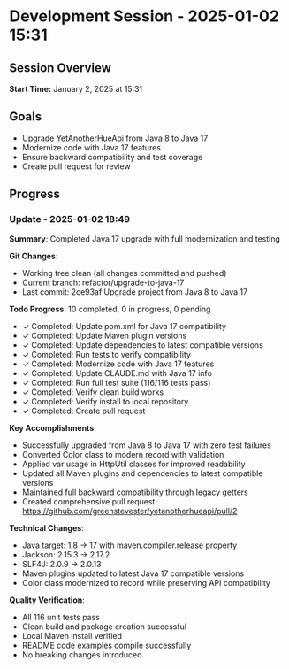 # Development Session - 2025-01-02 15:31

## Session Overview
**Start Time:** January 2, 2025 at 15:31

## Goals
- Upgrade YetAnotherHueApi from Java 8 to Java 17
- Modernize code with Java 17 features
- Ensure backward compatibility and test coverage
- Create pull request for review

## Progress

### Update - 2025-01-02 18:49

**Summary**: Completed Java 17 upgrade with full modernization and testing

**Git Changes**:
- Working tree clean (all changes committed and pushed)
- Current branch: refactor/upgrade-to-java-17 
- Last commit: 2ce93af Upgrade project from Java 8 to Java 17

**Todo Progress**: 10 completed, 0 in progress, 0 pending
- ✓ Completed: Update pom.xml for Java 17 compatibility
- ✓ Completed: Update Maven plugin versions  
- ✓ Completed: Update dependencies to latest compatible versions
- ✓ Completed: Run tests to verify compatibility
- ✓ Completed: Modernize code with Java 17 features
- ✓ Completed: Update CLAUDE.md with Java 17 info
- ✓ Completed: Run full test suite (116/116 tests pass)
- ✓ Completed: Verify clean build works
- ✓ Completed: Verify install to local repository
- ✓ Completed: Create pull request

**Key Accomplishments**:
- Successfully upgraded from Java 8 to Java 17 with zero test failures
- Converted Color class to modern record with validation
- Applied var usage in HttpUtil classes for improved readability
- Updated all Maven plugins and dependencies to latest compatible versions
- Maintained full backward compatibility through legacy getters
- Created comprehensive pull request: https://github.com/greenstevester/yetanotherhueapi/pull/2

**Technical Changes**:
- Java target: 1.8 → 17 with maven.compiler.release property
- Jackson: 2.15.3 → 2.17.2
- SLF4J: 2.0.9 → 2.0.13
- Maven plugins updated to latest Java 17 compatible versions
- Color class modernized to record while preserving API compatibility

**Quality Verification**:
- All 116 unit tests pass
- Clean build and package creation successful
- Local Maven install verified
- README code examples compile successfully
- No breaking changes introduced
